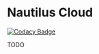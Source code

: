 # Nautilus Cloud

[![Codacy Badge](https://api.codacy.com/project/badge/Grade/e16417a9d6ba4dc8be89b393f2576644)](https://app.codacy.com/gh/Phyrone/nautilus?utm_source=github.com&utm_medium=referral&utm_content=Phyrone/nautilus&utm_campaign=Badge_Grade)

TODO
